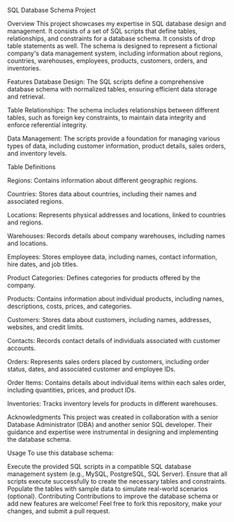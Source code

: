 SQL Database Schema Project

Overview
This project showcases my expertise in SQL database design and management. It consists of a set of SQL scripts that define tables, relationships, and constraints for a database schema. It consists of drop table statements as well. The schema is designed to represent a fictional company's data management system, including information about regions, countries, warehouses, employees, products, customers, orders, and inventories.

Features
Database Design: The SQL scripts define a comprehensive database schema with normalized tables, ensuring efficient data storage and retrieval.

Table Relationships: The schema includes relationships between different tables, such as foreign key constraints, to maintain data integrity and enforce referential integrity.

Data Management: The scripts provide a foundation for managing various types of data, including customer information, product details, sales orders, and inventory levels.

Table Definitions

Regions: Contains information about different geographic regions.

Countries: Stores data about countries, including their names and associated regions.

Locations: Represents physical addresses and locations, linked to countries and regions.

Warehouses: Records details about company warehouses, including names and locations.

Employees: Stores employee data, including names, contact information, hire dates, and job titles.

Product Categories: Defines categories for products offered by the company.

Products: Contains information about individual products, including names, descriptions, costs, prices, and categories.

Customers: Stores data about customers, including names, addresses, websites, and credit limits.

Contacts: Records contact details of individuals associated with customer accounts.

Orders: Represents sales orders placed by customers, including order status, dates, and associated customer and employee IDs.

Order Items: Contains details about individual items within each sales order, including quantities, prices, and product IDs.

Inventories: Tracks inventory levels for products in different warehouses.

Acknowledgments
This project was created in collaboration with a senior Database Administrator (DBA) and another senior SQL developer. Their guidance and expertise were instrumental in designing and implementing the database schema.

Usage
To use this database schema:

Execute the provided SQL scripts in a compatible SQL database management system (e.g., MySQL, PostgreSQL, SQL Server).
Ensure that all scripts execute successfully to create the necessary tables and constraints.
Populate the tables with sample data to simulate real-world scenarios (optional).
Contributing
Contributions to improve the database schema or add new features are welcome! Feel free to fork this repository, make your changes, and submit a pull request.
